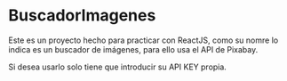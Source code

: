 # BuscadorImagenes
Este es un proyecto hecho para practicar con ReactJS, como su nomre lo indica es un buscador de imágenes, para ello usa el API de Pixabay.

Si desea usarlo solo tiene que introducir su API KEY propia.
